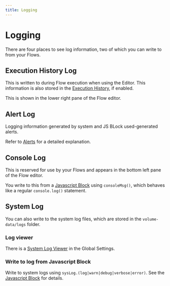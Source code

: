 ```yaml
---
title: Logging
---
```


# Logging

There are four places to see log information, two of which you can write to from your Flows.

## Execution History Log
This is written to during Flow execution when using the Editor. This information is also stored in the [Execution History](Execution-history.md), if enabled.

This is shown in the lower right pane of the Flow editor.

## Alert Log
Logging information generated by system and JS BLock used-generated alerts. 

Refer to [Alerts](Alerts.md) for a detailed explanation.

## Console Log
This is reserved for use by your Flows and appears in the bottom left pane of the Flow editor.

You write to this from a [Javascript Block](Javascript.md) using ```consoleMsg()```, which behaves like a regular ```console.log()``` statement.

## System Log
You can also write to the system log files, which are stored in the ```volume-data/logs``` folder.

### Log viewer
There is a [System Log Viewer](Global-Settings.md#system-logs) in the Global Settings.

### Write to log from Javascript Block
Write to system logs using ```sysLog.(log|warn|debug|verbose|error)```. See the [Javascript Block](Javascript.md) for details.

